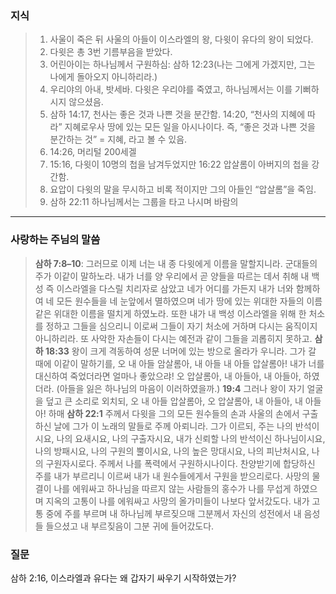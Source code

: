 ### **지식**
> 1. 사울이 죽은 뒤 사울의 아들이 이스라엘의 왕, 다윗이 유다의 왕이 되었다.
> 2. 다윗은 총 3번 기름부음을 받았다.
> 3. 어린아이는 하나님께서 구원하심: 삼하 12:23(나는 그에게 가겠지만, 그는 나에게 돌아오지 아니하리라.)
> 4. 우리야의 아내, 밧세바. 다윗은 우리야를 죽였고, 하나님께서는 이를 기뻐하시지 않으셨음.
> 5. 삼하 14:17, 천사는 좋은 것과 나쁜 것을 분간함. 14:20, “천사의 지혜에 따라” 지혜로우사 땅에 있는 모든 일을 아시나이다. 즉, “좋은 것과 나쁜 것을 분간하는 것” = 지혜, 라고 볼 수 있음.
> 6. 14:26, 머리털 200세겔
> 7. 15:16, 다윗이 10명의 첩을 남겨두었지만 16:22 압살롬이 아버지의 첩을 강간함.
> 8. 요압이 다윗의 말을 무시하고 비록 적이지만 그의 아들인 “압살롬”을 죽임. 
> 9. 삼하 22:11 하나님께서는 그룹을 타고 나시며 바람의 
---
### **사랑하는 주님의 말씀**
> **삼하 7:8–10**: 그러므로 이제 너는 내 종 다윗에게 이름을 말할지니라. 군대들의 주가 이같이 말하노라. 내가 너를 양 우리에서 곧 양들을 따르는 데서 취해 내 백성 즉 이스라엘을 다스릴 치리자로 삼았고 네가 어디를 가든지 내가 너와 함께하여 네 모든 원수들을 네 눈앞에서 멸하였으며 네가 땅에 있는 위대한 자들의 이름 같은 위대한 이름을 떨치게 하였노라. 또한 내가 내 백성 이스라엘을 위해 한 처소를 정하고 그들을 심으리니 이로써 그들이 자기 처소에 거하며 다시는 움직이지 아니하리라. 또 사악한 자손들이 다시는 예전과 같이 그들을 괴롭히지 못하고.
> **삼하 18:33** 왕이 크게 격동하여 성문 너머에 있는 방으로 올라가 우니라. 그가 갈 때에 이같이 말하기를, 오 내 아들 암살롬아, 내 아들 내 아들 압살롬아! 내가 너를 대신하여 죽었더라면 얼마나 좋았으랴! 오 압살롬아, 내 아들아, 내 아들아, 하였더라. (아들을 잃은 하나님의 마음이 이러하였을까.) **19:4** 그러나 왕이 자기 얼굴을 덮고 큰 소리로 외치되, 오 내 아들 압살롬아, 오 압살롬아, 내 아들아, 내 아들아! 하매
> **삼하 22:1** 주께서 다윗을 그의 모든 원수들의 손과 사울의 손에서 구출하신 날에 그가 이 노래의 말들로 주께 아뢰니라. 그가 이르되, 주는 나의 반석이시요, 나의 요새시요, 나의 구출자시요, 내가 신뢰할 나의 반석이신 하나님이시요, 나의 방패시요, 나의 구원의 뿔이시요, 나의 높은 망대시요, 나의 피난처시요, 나의 구원자시로다. 주께서 나를 폭력에서 구원하시나이다. 찬양받기에 합당하신 주를 내가 부르리니 이르써 내가 내 원수들에게서 구원을 받으리로다. 사망의 물결이 나를 에워싸고 하나님을 따르지 않는 사람들의 홍수가 나를 무섭게 하였으며 지옥의 고통이 나를 에워싸고 사망의 올가미들이 나보다 앞서갔도다. 내가 고통 중에 주를 부르며 내 하나님께 부르짖으매 그분께서 자신의 성전에서 내 음성들 들으셨고 내 부르짖음이 그분 귀에 들어갔도다.

### **질문**
삼하 2:16, 이스라엘과 유다는 왜 갑자기 싸우기 시작하였는가?

